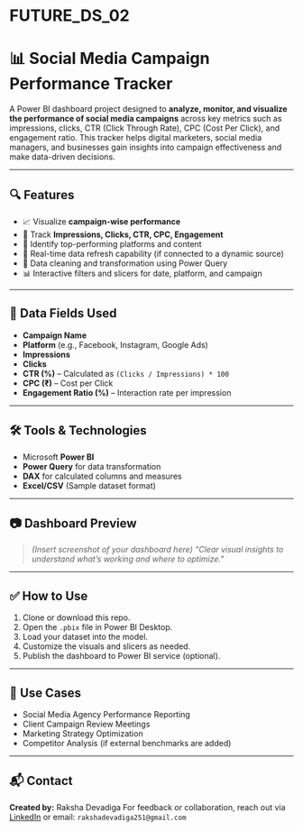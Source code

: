 # FUTURE_DS_02
# 📊 Social Media Campaign Performance Tracker

A Power BI dashboard project designed to **analyze, monitor, and visualize the performance of social media campaigns** across key metrics such as impressions, clicks, CTR (Click Through Rate), CPC (Cost Per Click), and engagement ratio. This tracker helps digital marketers, social media managers, and businesses gain insights into campaign effectiveness and make data-driven decisions.

---

## 🔍 Features

* 📈 Visualize **campaign-wise performance**
* 🚀 Track **Impressions, Clicks, CTR, CPC, Engagement**
* 🎯 Identify top-performing platforms and content
* 🔄 Real-time data refresh capability (if connected to a dynamic source)
* 🧹 Data cleaning and transformation using Power Query
* 📊 Interactive filters and slicers for date, platform, and campaign

---

## 📂 Data Fields Used

* **Campaign Name**
* **Platform** (e.g., Facebook, Instagram, Google Ads)
* **Impressions**
* **Clicks**
* **CTR (%)** – Calculated as `(Clicks / Impressions) * 100`
* **CPC (₹)** – Cost per Click
* **Engagement Ratio (%)** – Interaction rate per impression

---

## 🛠 Tools & Technologies

* Microsoft **Power BI**
* **Power Query** for data transformation
* **DAX** for calculated columns and measures
* **Excel/CSV** (Sample dataset format)

---

## 📷 Dashboard Preview

> *(Insert screenshot of your dashboard here)*
> *"Clear visual insights to understand what’s working and where to optimize."*

---

## ✅ How to Use

1. Clone or download this repo.
2. Open the `.pbix` file in Power BI Desktop.
3. Load your dataset into the model.
4. Customize the visuals and slicers as needed.
5. Publish the dashboard to Power BI service (optional).

---

## 📌 Use Cases

* Social Media Agency Performance Reporting
* Client Campaign Review Meetings
* Marketing Strategy Optimization
* Competitor Analysis (if external benchmarks are added)

---

## 📬 Contact

**Created by:** Raksha Devadiga
For feedback or collaboration, reach out via [LinkedIn](#) or email: `rakshadevadiga251@gmail.com`

